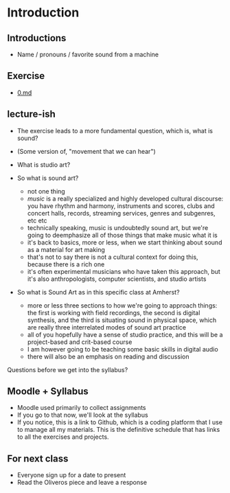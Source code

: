# Introduction


## Introductions
- Name / pronouns / favorite sound from a machine

## Exercise
- [0.md](../exercises/0.md)

## lecture-ish
- The exercise leads to a more fundamental question, which is, what is sound?
- (Some version of, "movement that we can hear")

- What is studio art?

- So what is sound art?
    - not one thing
    - _music_ is a really specialized and highly developed cultural discourse: you have rhythm and harmony, instruments and scores, clubs and concert halls, records, streaming services, genres and subgenres, etc etc
    - technically speaking, music is undoubtedly sound art, but we're going to deemphasize all of those things that make music what it is
    - it's back to basics, more or less, when we start thinking about sound as a material for art making
    - that's not to say there is not a cultural context for doing this, because there is a rich one
    - it's often experimental musicians who have taken this approach, but it's also anthropologists, computer scientists, and studio artists

- So what is Sound Art as in this specific class at Amherst?
    - more or less three sections to how we're going to approach things: the first is working with field recordings, the second is digital synthesis, and the third is situating sound in physical space, which are really three interrelated modes of sound art practice
    - all of you hopefully have a sense of studio practice, and this will be a project-based and crit-based course
    - I am however going to be teaching some basic skills in digital audio
    - there will also be an emphasis on reading and discussion

Questions before we get into the syllabus?

## Moodle + Syllabus
- Moodle used primarily to collect assignments
- If you go to that now, we'll look at the syllabus
- If you notice, this is a link to Github, which is a coding platform that I use to manage all my materials. This is the definitive schedule that has links to all the exercises and projects.


## For next class
- Everyone sign up for a date to present
- Read the Oliveros piece and leave a response


